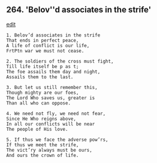 
## 264.  'Belov''d associates in the strife'
[edit](https://docs.google.com/document/d/1mf92OuT4sB317P8p9RYUdBARrntSb1BC/edit?mode=html)



    1. Belov’d associates in the strife
    That ends in perfect peace,
    A life of conflict is our life,
    FrtPtn war we must not cease.

    2. The soldiers of the cross must fight,
    Till life itself be p as t;
    The foe assails them day and night, 
    Assails them to the last.

    3. But let us still remember this,
    Though mighty are our foes,
    The Lord Who saves us, greater is 
    Than all who can oppose.

    4. We need not fly, we need not fear,
    Since He Who reigns above,
    In all our conflicts will be near 
    The people of His love.

    5. If thus we face the adverse pow’rs,
    If thus we meet the strife,
    The vict’ry always must be ours,
    And ours the crown of life.
